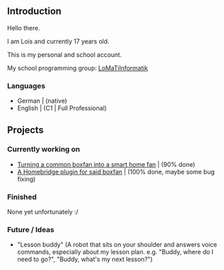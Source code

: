 ## Introduction
Hello there.

I am Lois and currently 17 years old.

This is my personal and school account.

My school programming group: [LoMaTiInformatik](https://github.com/LoMaTiInformatik/)

### Languages

- German  | (native)
- English | (C1 | Full Professional)

## Projects

### Currently working on
- [Turning a common boxfan into a smart home fan](https://github.com/LoMaTiInformatik/Smarthome_Ventilator/)    | (90% done) 
- [A Homebridge plugin for said boxfan](https://github.com/LoMaTiInformatik/Ventilator_homebridge_plugin/)      | (100% done, maybe some bug fixing)

### Finished
None yet unfortunately :/

### Future / Ideas
- "Lesson buddy" (A robot that sits on your shoulder and answers voice commands, especially about my lesson plan. e.g. "Buddy, where do I need to go?", "Buddy, what's my next lesson?")

